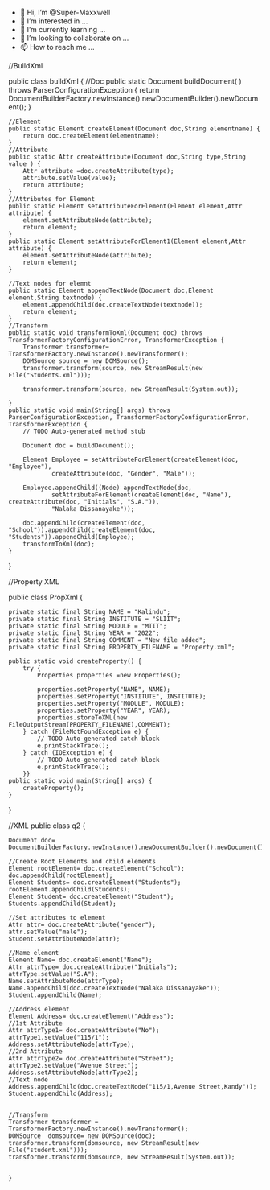 - 👋 Hi, I’m @Super-Maxxwell
- 👀 I’m interested in ...
- 🌱 I’m currently learning ...
- 💞️ I’m looking to collaborate on ...
- 📫 How to reach me ...

//BuildXml


public class buildXml {
	//Doc
	public static Document buildDocument( ) throws ParserConfigurationException {
		return DocumentBuilderFactory.newInstance().newDocumentBuilder().newDocument();
	}
	
	//Element
	public static Element createElement(Document doc,String elementname) {
		return doc.createElement(elementname);
	}
	//Attribute
	public static Attr createAttribute(Document doc,String type,String value ) {
		Attr attribute =doc.createAttribute(type);
		attribute.setValue(value);
		return attribute;
	}
	//Attributes for Element
	public static Element setAttributeForElement(Element element,Attr attribute) {
		element.setAttributeNode(attribute);
		return element;
	}
	public static Element setAttributeForElement1(Element element,Attr attribute) {
		element.setAttributeNode(attribute);
		return element;
	}
	
	//Text nodes for elemnt
	public static Element appendTextNode(Document doc,Element element,String textnode) {
		element.appendChild(doc.createTextNode(textnode));
		return element;
	}
	//Transform
	public static void transformToXml(Document doc) throws TransformerFactoryConfigurationError, TransformerException {
		Transformer transformer= TransformerFactory.newInstance().newTransformer();
		DOMSource source = new DOMSource();
		transformer.transform(source, new StreamResult(new File("Students.xml")));
		
		transformer.transform(source, new StreamResult(System.out));
		
	}
	public static void main(String[] args) throws ParserConfigurationException, TransformerFactoryConfigurationError, TransformerException {
		// TODO Auto-generated method stub
		
		Document doc = buildDocument();

		Element Employee = setAttributeForElement(createElement(doc, "Employee"),
				createAttribute(doc, "Gender", "Male"));

		Employee.appendChild((Node) appendTextNode(doc,
				setAttributeForElement(createElement(doc, "Name"), createAttribute(doc, "Initials", "S.A.")),
				"Nalaka Dissanayake"));
		
		doc.appendChild(createElement(doc, "School")).appendChild(createElement(doc, "Students")).appendChild(Employee);
		transformToXml(doc);
	}

}

  
  
  

//Property XML

public class PropXml {

	private static final String NAME = "Kalindu";
	private static final String INSTITUTE = "SLIIT";
	private static final String MODULE = "MTIT";
	private static final String YEAR = "2022";
	private static final String COMMENT = "New file added";
	private static final String PROPERTY_FILENAME = "Property.xml";

	public static void createProperty() {
		try {
			Properties properties =new Properties();
			
			properties.setProperty("NAME", NAME);
			properties.setProperty("INSTITUTE", INSTITUTE);
			properties.setProperty("MODULE", MODULE);
			properties.setProperty("YEAR", YEAR);
			properties.storeToXML(new FileOutputStream(PROPERTY_FILENAME),COMMENT);
		} catch (FileNotFoundException e) {
			// TODO Auto-generated catch block
			e.printStackTrace();
		} catch (IOException e) {
			// TODO Auto-generated catch block
			e.printStackTrace();
		}}
	public static void main(String[] args) {
		createProperty();
	}

}
  


//XML
public class q2 {

	Document doc= DocumentBuilderFactory.newInstance().newDocumentBuilder().newDocument();
	
	//Create Root Elements and child elements
	Element rootElement= doc.createElement("School");
	doc.appendChild(rootElement);
	Element Students= doc.createElement("Students");
	rootElement.appendChild(Students);
	Element Student= doc.createElement("Student");
	Students.appendChild(Student);
	
	//Set attributes to element
	Attr attr= doc.createAttribute("gender");
	attr.setValue("male");
	Student.setAttributeNode(attr);
	
	//Name element
	Element Name= doc.createElement("Name");
	Attr attrType= doc.createAttribute("Initials");
	attrType.setValue("S.A");
	Name.setAttributeNode(attrType);
	Name.appendChild(doc.createTextNode("Nalaka Dissanayake")); 
	Student.appendChild(Name);
	
	//Address element
	Element Address= doc.createElement("Address");
	//1st Attribute
	Attr attrType1= doc.createAttribute("No");
	attrType1.setValue("115/1");
	Address.setAttributeNode(attrType);
	//2nd Attribute
	Attr attrType2= doc.createAttribute("Street");
	attrType2.setValue("Avenue Street");
	Address.setAttributeNode(attrType2);
	//Text node
	Address.appendChild(doc.createTextNode("115/1,Avenue Street,Kandy")); 
	Student.appendChild(Address);
	
	
	//Transform
	Transformer transformer = TransformerFactory.newInstance().newTransformer();
	DOMSource  domsource= new DOMSource(doc);
	transformer.transform(domsource, new StreamResult(new File("student.xml")));
	transformer.transform(domsource, new StreamResult(System.out));
	
	
	}

